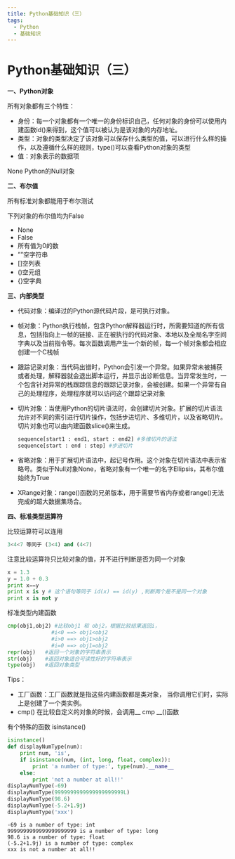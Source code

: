 ```yaml
---
title: Python基础知识（三）
tags:
  - Python
  - 基础知识
---
```


# Python基础知识（三）

**一、Python对象**

所有对象都有三个特性：

- 身份：每一个对象都有一个唯一的身份标识自己，任何对象的身份可以使用内建函数id()来得到，这个值可以被认为是该对象的内存地址。
- 类型：对象的类型决定了该对象可以保存什么类型的值，可以进行什么样的操作，以及遵循什么样的规则，type()可以查看Python对象的类型
- 值：对象表示的数据项

None Python的Null对象

**二、布尔值**

所有标准对象都能用于布尔测试

下列对象的布尔值均为False

- None
- False
- 所有值为0的数
- ””空字符串
- []空列表
- ()空元组
- {}空字典

**三、内部类型**

- 代码对象：编译过的Python源代码片段，是可执行对象。

- 帧对象：Python执行栈帧，包含Python解释器运行时，所需要知道的所有信息，包括指向上一帧的链接、正在被执行的代码对象、本地以及全局名字空间字典以及当前指令等。每次函数调用产生一个新的帧，每一个帧对象都会相应创建一个C栈帧

- 跟踪记录对象：当代码出错时，Python会引发一个异常。如果异常未被捕获或者处理，解释器就会退出脚本运行，并显示出诊断信息。当异常发生时，一个包含针对异常的栈跟踪信息的跟踪记录对象，会被创建。如果一个异常有自己的处理程序，处理程序就可以访问这个跟踪记录对象

- 切片对象：当使用Python的切片语法时，会创建切片对象。扩展的切片语法允许对不同的索引进行切片操作，包括步进切片、多维切片，以及省略切片。切片对象也可以由内建函数slice()来生成。

  ```python
  sequence[start1 : end1, start : end2] #多维切片的语法
  sequence[start : end : step] #步进切片
  ```

- 省略对象：用于扩展切片语法中，起记号作用。这个对象在切片语法中表示省略号。类似于Null对象None，省略对象有一个唯一的名字Ellipsis，其布尔值始终为True

- XRange对象：range()函数的兄弟版本，用于需要节省内存或者range()无法完成的超大数据集场合。

**四、标准类型运算符**

比较运算符可以连用

```python
3<4<7 等同于 (3<4) and (4<7)
```

注意比较运算符只比较对象的值，并不进行判断是否为同一个对象

```python
x = 1.3
y = 1.0 + 0.3
print x==y
print x is y # 这个语句等同于 id(x) == id(y) ,判断两个是不是同一个对象
print x is not y 
```

标准类型内建函数

```python
cmp(obj1,obj2) #比较obj1 和 obj2，根据比较结果返回i，
			  #i<0 ==> obj1<obj2
    		  #i>0 ==> obj1>obj2
        	  #i=0 ==> obj1=obj2
repr(obj)	#返回一个对象的字符串表示
str(obj)	#返回对象适合可读性好的字符串表示
type(obj)	#返回对象类型
```

Tips：

- 工厂函数：工厂函数就是指这些内建函数都是类对象， 当你调用它们时，实际上是创建了一个类实例。
- cmp() 在比较自定义的对象的时候，会调用__ cmp __()函数

有个特殊的函数 isinstance()

```python
isinstance()
def displayNumType(num): 
    print num, 'is', 
    if isinstance(num, (int, long, float, complex)): 
        print 'a number of type:', type(num).__name__ 
    else: 
        print 'not a number at all!!' 
displayNumType(-69) 
displayNumType(9999999999999999999999L) 
displayNumType(98.6) 
displayNumType(-5.2+1.9j) 
displayNumType('xxx') 
```

```
-69 is a number of type: int
9999999999999999999999 is a number of type: long
98.6 is a number of type: float
(-5.2+1.9j) is a number of type: complex
xxx is not a number at all!!
```

